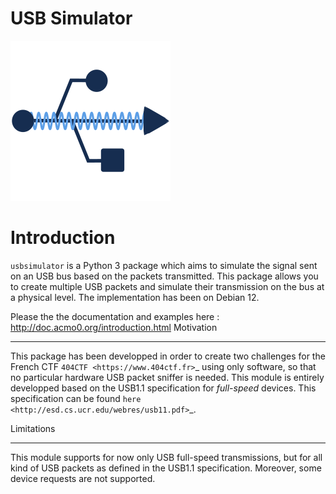 # USB Simulator

![Logo](docs/source/logo.svg)


Introduction
============

`usbsimulator` is a Python 3 package which aims to simulate the signal sent on an USB bus based on the packets transmitted.
This package allows you to create multiple USB packets and simulate their transmission on the bus at a physical level.
The implementation has been on Debian 12.

Please the the documentation and examples here : http://doc.acmo0.org/introduction.html
Motivation
**********
This package has been developped in order to create two challenges for the French CTF `404CTF <https://www.404ctf.fr>`_ using only software, so that no particular hardware USB packet sniffer is needed. This module is entirely developped based on the USB1.1 specification for *full-speed* devices.
This specification can be found `here <http://esd.cs.ucr.edu/webres/usb11.pdf>`_.

Limitations
***********
This module supports for now only USB full-speed transmissions, but for all kind of USB packets as defined in the USB1.1 specification. Moreover, some device requests are not supported.
